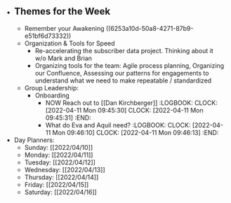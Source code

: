- ## Themes for the Week
	- Remember your Awakening ((6253a10d-50a8-4271-87b9-e51bf6d73332))
	- Organization & Tools for Speed
		- Re-accelerating the subscriber data project. Thinking about it w/o Mark and Brian
		- Organizing tools for the team: Agile process planning, Organizing our Confluence, Assessing our patterns for engagements to understand what we need to make repeatable / standardized
	- Group Leadership:
		- Onboarding
			- NOW Reach out to [[Dan Kirchberger]]
			  :LOGBOOK:
			  CLOCK: [2022-04-11 Mon 09:45:30]
			  CLOCK: [2022-04-11 Mon 09:45:31]
			  :END:
			- What do Eva and Aquil need?
			  :LOGBOOK:
			  CLOCK: [2022-04-11 Mon 09:46:10]
			  CLOCK: [2022-04-11 Mon 09:46:13]
			  :END:
- Day Planners:
	- Sunday: [[2022/04/10]]
	- Monday: [[2022/04/11]]
	- Tuesday: [[2022/04/12]]
	- Wednesday: [[2022/04/13]]
	- Thursday: [[2022/04/14]]
	- Friday: [[2022/04/15]]
	- Saturday: [[2022/04/16]]